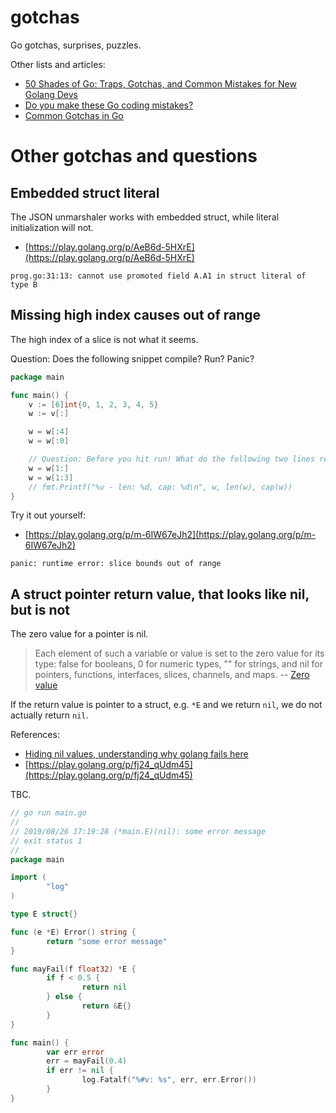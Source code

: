 # gotchas

Go gotchas, surprises, puzzles.

Other lists and articles:

* [50 Shades of Go: Traps, Gotchas, and Common Mistakes for New Golang Devs](http://devs.cloudimmunity.com/gotchas-and-common-mistakes-in-go-golang/)
* [Do you make these Go coding mistakes?](https://yourbasic.org/golang/gotcha/)
* [Common Gotchas in Go](https://deadbeef.me/2018/01/go-gotchas)

# Other gotchas and questions

## Embedded struct literal

The JSON unmarshaler works with embedded struct, while literal initialization will not.

* [https://play.golang.org/p/AeB6d-5HXrE](https://play.golang.org/p/AeB6d-5HXrE)

```
prog.go:31:13: cannot use promoted field A.A1 in struct literal of type B
```

## Missing high index causes out of range

The high index of a slice is not what it seems.

Question: Does the following snippet compile? Run? Panic?

```go
package main

func main() {
    v := [6]int{0, 1, 2, 3, 4, 5}
    w := v[:]

    w = w[:4]
    w = w[:0]

    // Question: Before you hit run! What do the following two lines result in?
    w = w[1:]
    w = w[1:3]
    // fmt.Printf("%v - len: %d, cap: %d\n", w, len(w), cap(w))
}
```

Try it out yourself:

* [https://play.golang.org/p/m-6IW67eJh2](https://play.golang.org/p/m-6IW67eJh2)

```
panic: runtime error: slice bounds out of range
```

## A struct pointer return value, that looks like nil, but is not

The zero value for a pointer is nil.

> Each element of such a variable or value is set to the zero value for its
> type: false for booleans, 0 for numeric types, "" for strings, and nil for
> pointers, functions, interfaces, slices, channels, and maps. -- [Zero value](https://golang.org/ref/spec#The_zero_value)

If the return value is pointer to a struct, e.g. `*E` and we return `nil`, we
do not actually return `nil`.

References:

* [Hiding nil values, understanding why golang fails here](https://stackoverflow.com/questions/29138591/hiding-nil-values-understanding-why-golang-fails-here)
* [https://play.golang.org/p/fj24_qUdm45](https://play.golang.org/p/fj24_qUdm45)

TBC.

```go
// go run main.go
//
// 2019/08/26 17:19:28 (*main.E)(nil): some error message
// exit status 1
//
package main

import (
        "log"
)

type E struct{}

func (e *E) Error() string {
        return "some error message"
}

func mayFail(f float32) *E {
        if f < 0.5 {
                return nil
        } else {
                return &E{}
        }
}

func main() {
        var err error
        err = mayFail(0.4)
        if err != nil {
                log.Fatalf("%#v: %s", err, err.Error())
        }
}
```
